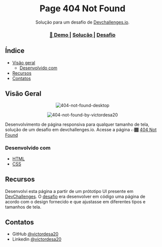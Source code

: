 <h1 align="center">Page 404 Not Found</h1>

<div align="center">
   Solução para um desafio de  <a href="http://devchallenges.io" target="_blank">Devchallenges.io</a>.
</div>

<div align="center">
  <h3>
    <a href="https://victordesa20.github.io/page-404-not-found/" target="_blank">
      🚀 Demo
    </a>
    <span> | </span>
    <a href="https://github.com/victordesa20/page-404-not-found">
      Solução
    </a>
    <span> | </span>
    <a href="https://devchallenges.io/challenges/wBunSb7FPrIepJZAg0sY" target="_blank">
      Desafio
    </a>
  </h3>
</div>

## Índice

- [Visão geral](#visão-geral)
  - [Desenvolvido com](#desenvolvido-com)
- [Recursos](#recursos)
- [Contatos](#contatos)

## Visão Geral

<div align=center>

![404-not-found-desktop](https://user-images.githubusercontent.com/79595032/208730461-510c8f63-fadd-442b-82d5-b38ba0021630.jpg)

![404-not-found-by-victordesa20](https://user-images.githubusercontent.com/79595032/208730452-2a2358f3-165c-45aa-b843-5aa96b508f35.gif)

</div>

Desenvolvimento de página responsiva para qualquer tamanho de tela, solução de um desafio em devchallenges.io. Acesse a página 👉🏾 <a href="https://victordesa20.github.io/page-404-not-found/" target="_blank">404 Not Found</a>

### Desenvolvido com

- [HTML](https://www.w3schools.com/html/)
- [CSS](https://www.w3schools.com/css/)

## Recursos

Desenvolvi esta página a partir de um prótotipo UI presente em [DevChallenges](https://devchallenges.io/). O [desafio](https://devchallenges.io/challenges/wBunSb7FPrIepJZAg0sY) era desenvolver em código uma página de acordo com o design fornecido e que ajustasse em diferentes tipos e tamanhos de tela.

## Contatos

<!-- - Portfolio [your-website.com](https://{your-web-site-link}) -->

- GitHub [@victordesa20](https://github.com/victordesa20)
- Linkedin [@victordesa20](https://www.linkedin.com/in/victordesa20/)
